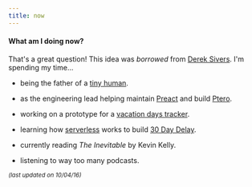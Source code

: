 ```yaml
---
title: now
---
```

#### What am I doing now?

That's a great question! This idea was *borrowed* from [Derek Sivers](https://sivers.org/nowff). I'm spending my time...

* being the father of a [tiny human](http://lucashokanson.com).

* as the engineering lead helping maintain [Preact](http://www.preact.com) and build [Ptero](http://www.pterohq.com).

* working on a prototype for a [vacation days tracker](https://github.com/scarow/pto-tracker).

* learning how [serverless](https://github.com/serverless/serverless) works to build [30 Day Delay](http://30daydelay.com/).

* currently reading *The Inevitable* by Kevin Kelly.

* listening to way too many podcasts.

<small>*(last updated on 10/04/16)*</small>
